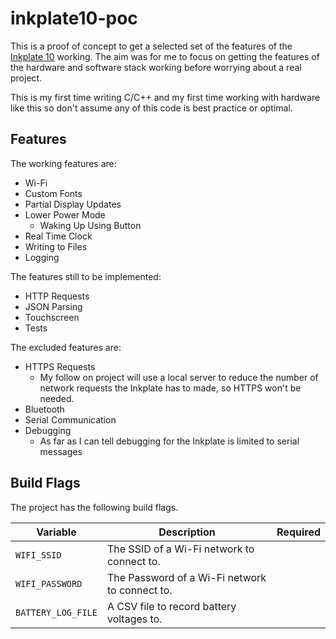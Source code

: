 # inkplate10-poc

This is a proof of concept to get a selected set of the features of the [Inkplate
10](https://soldered.com/product/inkplate-10-9-7-e-paper-board-copy/) working.
The aim was for me to focus on getting the features of the hardware and software
stack working before worrying about a real project.

This is my first time writing C/C++ and my first time working with hardware like this so don't assume any of this code is best practice or optimal.

## Features
The working features are:
* Wi-Fi
* Custom Fonts
* Partial Display Updates
* Lower Power Mode
  * Waking Up Using Button
* Real Time Clock
* Writing to Files
* Logging

The features still to be implemented:
* HTTP Requests
* JSON Parsing
* Touchscreen
* Tests

The excluded features are:
* HTTPS Requests
  * My follow on project will use a local server to reduce the number of network
    requests the Inkplate has to made, so HTTPS won't be needed.
* Bluetooth
* Serial Communication
* Debugging
  * As far as I can tell debugging for the Inkplate is limited to serial messages

## Build Flags

The project has the following build flags.

| Variable | Description | Required |
| ------ | ------ | ------ |
| `WIFI_SSID` | The SSID of a Wi-Fi network to connect to. | |
| `WIFI_PASSWORD` | The Password of a Wi-Fi network to connect to. | |
| `BATTERY_LOG_FILE` | A CSV file to record battery voltages to. | |
